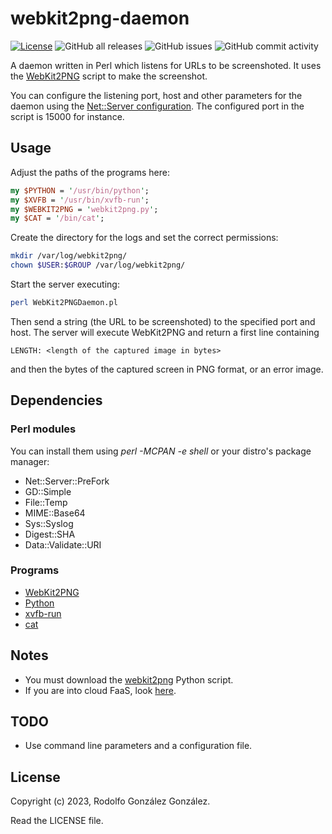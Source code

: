 # webkit2png-daemon

[![License](https://img.shields.io/badge/License-BSD_3--Clause-blue.svg)](https://opensource.org/licenses/BSD-3-Clause)
![GitHub all releases](https://img.shields.io/github/downloads/rgglez/webkit2png-daemon) 
![GitHub issues](https://img.shields.io/github/issues/rgglez/webkit2png-daemon) 
![GitHub commit activity](https://img.shields.io/github/commit-activity/y/rgglez/webkit2png-daemon)

A daemon written in Perl which listens for URLs to be screenshoted. It uses the [WebKit2PNG](https://pypi.org/project/webkit2png/) script to make the screenshot.

You can configure the listening port, host and other parameters for the daemon using the [Net::Server configuration](https://metacpan.org/pod/Net::Server). 
The configured port in the script is 15000 for instance.

## Usage

Adjust the paths of the programs here:

```perl
my $PYTHON = '/usr/bin/python';
my $XVFB = '/usr/bin/xvfb-run';
my $WEBKIT2PNG = 'webkit2png.py';
my $CAT = '/bin/cat';
``` 

Create the directory for the logs and set the correct permissions:

```bash
mkdir /var/log/webkit2png/
chown $USER:$GROUP /var/log/webkit2png/
```

Start the server executing:

```bash
perl WebKit2PNGDaemon.pl
```

Then send a string (the URL to be screenshoted) to the specified port and host. The server will execute WebKit2PNG and return a first line containing

```
LENGTH: <length of the captured image in bytes>
```

and then the bytes of the captured screen in PNG format, or an error image.

## Dependencies

### Perl modules 

You can install them using *perl -MCPAN -e shell* or your distro's package manager:

* Net::Server::PreFork
* GD::Simple
* File::Temp
* MIME::Base64
* Sys::Syslog
* Digest::SHA
* Data::Validate::URI

### Programs

* [WebKit2PNG](https://pypi.org/project/webkit2png/)
* [Python](https://www.python.org/)
* [xvfb-run](https://github.com/revnode/xvfb-run/blob/master/xvfb-run)
* [cat](https://man7.org/linux/man-pages/man1/cat.1.html)

## Notes

* You must download the [webkit2png](https://pypi.org/project/webkit2png/) Python script.
* If you are into cloud FaaS, look [here](https://github.com/rgglez/fc-webpage-screenshot).

## TODO

* Use command line parameters and a configuration file.

## License

Copyright (c) 2023, Rodolfo González González.

Read the LICENSE file.
